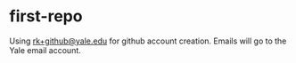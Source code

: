# first-repo

Using rk+github@yale.edu for github account creation.
Emails will go to the Yale email account.

